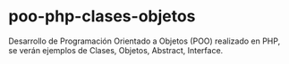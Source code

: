 # poo-php-clases-objetos
Desarrollo de Programación Orientado a Objetos (POO) realizado en PHP, se verán ejemplos de Clases, Objetos, Abstract, Interface.
